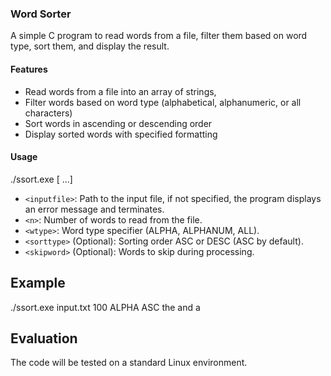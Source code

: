 ### Word Sorter

A simple C program to read words from a file, filter them based on word type, sort them, and display the result.

#### Features
- Read words from a file into an array of strings, 
- Filter words based on word type (alphabetical, alphanumeric, or all characters)
- Sort words in ascending or descending order
- Display sorted words with specified formatting

#### Usage
./ssort.exe <inputfile> <n> <wtype> <sorttype> [<skipword1> <skipword2> <skipword3> ...]
- `<inputfile>`: Path to the input file, if not specified, the program displays an error message and terminates.
- `<n>`: Number of words to read from the file.
- `<wtype>`: Word type specifier (ALPHA, ALPHANUM, ALL).
- `<sorttype>` (Optional): Sorting order ASC or DESC (ASC by default).
- `<skipword>` (Optional): Words to skip during processing.

## Example
./ssort.exe input.txt 100 ALPHA ASC the and a

## Evaluation
The code will be tested on a standard Linux environment.



